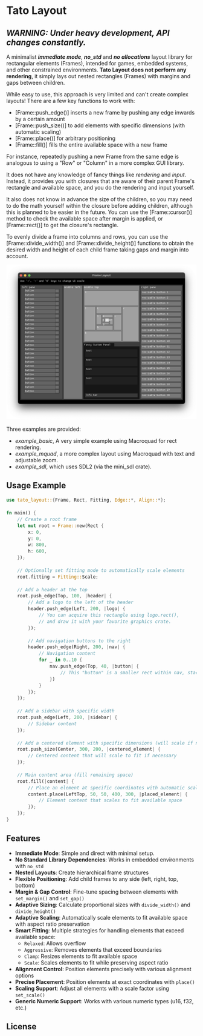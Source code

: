 # Tato Layout

**_WARNING: Under heavy development, API changes constantly._**
------------------------------------------------------------------------

A minimalist **_immediate mode_**, **_no_std_** and **_no allocations_** layout library for rectangular elements (Frames), intended for games, embedded systems, and other constrained environments. **Tato Layout does not perform any rendering**, it simply lays out nested rectangles (Frames) with margins and gaps between children.

While easy to use, this approach is very limited and can't create complex layouts! There are a few key functions to work with:
- [Frame::push_edge()] inserts a new frame by pushing any edge inwards by a certain amount
- [Frame::push_size()] to add elements with specific dimensions (with automatic scaling)
- [Frame::place()] for arbitrary positioning
- [Frame::fill()] fills the entire available space with a new frame

For instance, repeatedly pushing a new Frame from the same edge is analogous to using a "Row" or "Column" in a more complex GUI library.

It does not have any knowledge of fancy things like *rendering* and *input*. Instead, it provides you with closures that are aware of their parent Frame's rectangle and available space, and you do the rendering and input yourself.

It also does not know in advance the size of the children, so you may need to do the math yourself within the closure before adding children, although this is planned to be easier in the future. You can use the [Frame::cursor()] method to check the available space after margin is applied, or [Frame::rect()] to get the closure's rectangle.

To evenly divide a frame into columns and rows, you can use the [Frame::divide_width()] and [Frame::divide_height()] functions to obtain the desired width and height of each child frame taking gaps and margin into account.

![LayframeScreenshot](screenshots/screenshot.png)

Three examples are provided:
- *example_basic*, A very simple example using Macroquad for rect rendering.
- *example_mquad*, a more complex layout using Macroquad with text and adjustable zoom.
- *example_sdl*, which uses SDL2 (via the mini_sdl crate).

## Usage Example

```rust
use tato_layout::{Frame, Rect, Fitting, Edge::*, Align::*};

fn main() {
    // Create a root frame
    let mut root = Frame::new(Rect {
        x: 0,
        y: 0,
        w: 800,
        h: 600,
    });

    // Optionally set fitting mode to automatically scale elements
    root.fitting = Fitting::Scale;

    // Add a header at the top
    root.push_edge(Top, 100, |header| {
        // Add a logo to the left of the header
        header.push_edge(Left, 200, |logo| {
            // You can acquire this rectangle using logo.rect(),
            // and draw it with your favorite graphics crate.
        });

        // Add navigation buttons to the right
        header.push_edge(Right, 200, |nav| {
            // Navigation content
            for _ in 0..10 {
                nav.push_edge(Top, 40, |button| {
                    // This "button" is a smaller rect within nav, stacked from the top
                })
            }
        });
    });

    // Add a sidebar with specific width
    root.push_edge(Left, 200, |sidebar| {
        // Sidebar content
    });

    // Add a centered element with specific dimensions (will scale if needed)
    root.push_size(Center, 300, 200, |centered_element| {
        // Centered content that will scale to fit if necessary
    });

    // Main content area (fill remaining space)
    root.fill(|content| {
        // Place an element at specific coordinates with automatic scaling
        content.place(LeftTop, 50, 50, 400, 300, |placed_element| {
            // Element content that scales to fit available space
        });
    });
}
```

## Features

- **Immediate Mode**: Simple and direct with minimal setup.
- **No Standard Library Dependencies**: Works in embedded environments with `no_std`
- **Nested Layouts**: Create hierarchical frame structures
- **Flexible Positioning**: Add child frames to any side (left, right, top, bottom)
- **Margin & Gap Control**: Fine-tune spacing between elements with `set_margin()` and `set_gap()`
- **Adaptive Sizing**: Calculate proportional sizes with `divide_width()` and `divide_height()`
- **Adaptive Scaling**: Automatically scale elements to fit available space with aspect ratio preservation
- **Smart Fitting**: Multiple strategies for handling elements that exceed available space:
  - `Relaxed`: Allows overflow
  - `Aggressive`: Removes elements that exceed boundaries
  - `Clamp`: Resizes elements to fit available space
  - `Scale`: Scales elements to fit while preserving aspect ratio
- **Alignment Control**: Position elements precisely with various alignment options
- **Precise Placement**: Position elements at exact coordinates with `place()`
- **Scaling Support**: Adjust all elements with a scale factor using `set_scale()`
- **Generic Numeric Support**: Works with various numeric types (u16, f32, etc.)

## License
